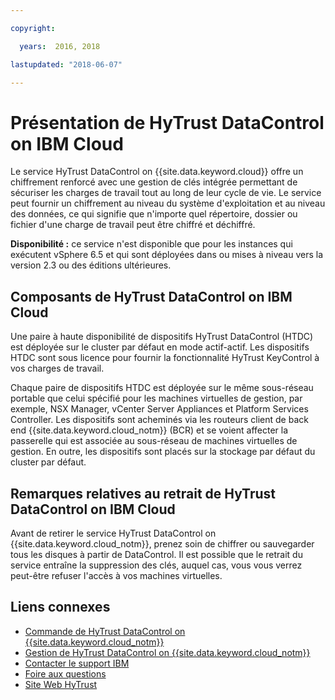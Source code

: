 ```yaml
---

copyright:

  years:  2016, 2018

lastupdated: "2018-06-07"

---
```


# Présentation de HyTrust DataControl on IBM Cloud

Le service HyTrust DataControl on {{site.data.keyword.cloud}} offre un chiffrement renforcé avec une gestion de clés intégrée permettant de sécuriser les charges de travail tout au long de leur cycle de vie. Le service peut fournir un chiffrement au niveau du système d'exploitation et au niveau des données, ce qui signifie que n'importe quel répertoire, dossier ou fichier d'une charge de travail peut être chiffré et déchiffré.

**Disponibilité :** ce service n'est disponible que pour les instances qui exécutent vSphere 6.5 et qui sont déployées dans ou mises à niveau vers la version 2.3 ou des éditions ultérieures.

## Composants de HyTrust DataControl on IBM Cloud

Une paire à haute disponibilité de dispositifs HyTrust DataControl (HTDC) est déployée sur le cluster par défaut en mode actif-actif. Les dispositifs HTDC sont sous licence pour fournir la fonctionnalité HyTrust KeyControl à vos charges de travail. 

Chaque paire de dispositifs HTDC est déployée sur le même sous-réseau portable que celui spécifié pour les machines virtuelles de gestion, par exemple, NSX Manager, vCenter Server Appliances et Platform Services Controller. Les dispositifs sont acheminés via les routeurs client de back end
{{site.data.keyword.cloud_notm}} (BCR) et se voient affecter la passerelle qui est associée au sous-réseau de machines virtuelles de gestion. En outre, les dispositifs sont placés sur la stockage par défaut du cluster par défaut.

## Remarques relatives au retrait de HyTrust DataControl on IBM Cloud

Avant de retirer le service HyTrust DataControl on {{site.data.keyword.cloud_notm}}, prenez soin de chiffrer ou sauvegarder tous les disques à partir de DataControl. Il est possible que le retrait du service entraîne la suppression des clés, auquel cas, vous vous verrez peut-être refuser l'accès à vos machines virtuelles.

## Liens connexes

* [Commande de HyTrust DataControl on {{site.data.keyword.cloud_notm}}](htdc_ordering.html)
* [Gestion de HyTrust DataControl on {{site.data.keyword.cloud_notm}}](managinghtcc.html)
* [Contacter le support IBM](../vmonic/trbl_support.html)
* [Foire aux questions](../vmonic/faq.html)
* [Site Web HyTrust](https://www.hytrust.com/)

